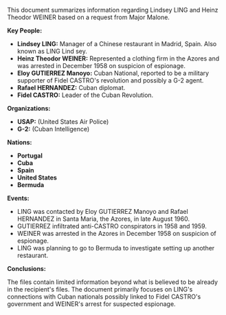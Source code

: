This document summarizes information regarding Lindsey LING and Heinz Theodor WEINER based on a request from Major Malone.

**Key People:**

*   **Lindsey LING:** Manager of a Chinese restaurant in Madrid, Spain. Also known as LING Lind sey.
*   **Heinz Theodor WEINER:** Represented a clothing firm in the Azores and was arrested in December 1958 on suspicion of espionage.
*   **Eloy GUTIERREZ Manoyo:** Cuban National, reported to be a military supporter of Fidel CASTRO's revolution and possibly a G-2 agent.
*   **Rafael HERNANDEZ:** Cuban diplomat.
*   **Fidel CASTRO:** Leader of the Cuban Revolution.

**Organizations:**

*   **USAP:** (United States Air Police)
*   **G-2:** (Cuban Intelligence)

**Nations:**

*   **Portugal**
*   **Cuba**
*   **Spain**
*   **United States**
*   **Bermuda**

**Events:**

*   LING was contacted by Eloy GUTIERREZ Manoyo and Rafael HERNANDEZ in Santa Maria, the Azores, in late August 1960.
*   GUTIERREZ infiltrated anti-CASTRO conspirators in 1958 and 1959.
*   WEINER was arrested in the Azores in December 1958 on suspicion of espionage.
*   LING was planning to go to Bermuda to investigate setting up another restaurant.

**Conclusions:**

The files contain limited information beyond what is believed to be already in the recipient's files. The document primarily focuses on LING's connections with Cuban nationals possibly linked to Fidel CASTRO's government and WEINER's arrest for suspected espionage.
